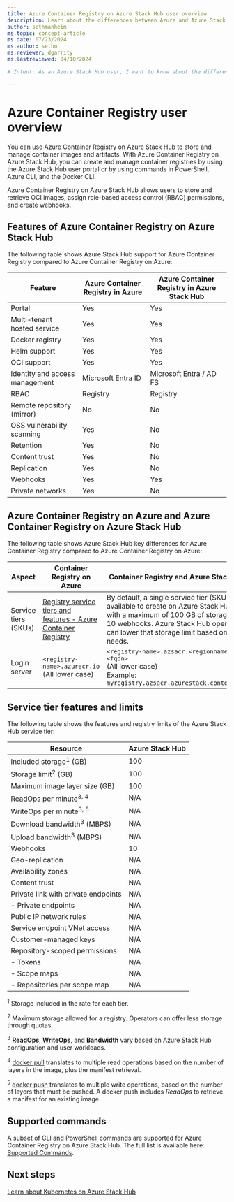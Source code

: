 ```yaml
---
title: Azure Container Registry on Azure Stack Hub user overview 
description: Learn about the differences between Azure and Azure Stack Hub with Azure Container Registry.
author: sethmanheim
ms.topic: concept-article
ms.date: 07/23/2024
ms.author: sethm
ms.reviewer: dgarrity
ms.lastreviewed: 04/10/2024

# Intent: As an Azure Stack Hub user, I want to know about the differences between Azure and Azure Stack Hub with Azure Container Registry so that I can understand the limitations and capabilities of the service.

---
```


# Azure Container Registry user overview

You can use Azure Container Registry on Azure Stack Hub to store and manage container images and artifacts. With Azure Container Registry on Azure Stack Hub, you can create and manage container registries by using the Azure Stack Hub user portal or by using commands in PowerShell, Azure CLI, and the Docker CLI.

Azure Container Registry on Azure Stack Hub allows users to store and retrieve OCI images, assign role-based access control (RBAC) permissions, and create webhooks.

## Features of Azure Container Registry on Azure Stack Hub

The following table shows Azure Stack Hub support for Azure Container Registry compared to Azure Container Registry on Azure:

| Feature                      | Azure Container Registry in Azure | Azure Container Registry in Azure Stack Hub |
|------------------------------|--------------|---------------------------|
| Portal                       | Yes          | Yes                       |
| Multi-tenant hosted service  | Yes          | Yes                       |
| Docker registry              | Yes          | Yes                       |
| Helm support                 | Yes          | Yes                       |
| OCI support                  | Yes          | Yes                       |
| Identity and access management | Microsoft Entra ID     | Microsoft Entra / AD FS            |
| RBAC                         | Registry     | Registry                  |
| Remote repository (mirror)   | No           | No                        |
| OSS vulnerability scanning   | Yes          | No                        |
| Retention                    | Yes          | No                        |
| Content trust                | Yes          | No                        |
| Replication                  | Yes          | No                        |
| Webhooks                     | Yes          | Yes                       |
| Private networks             | Yes          | No                        |

## Azure Container Registry on Azure and Azure Container Registry on Azure Stack Hub

The following table shows Azure Stack Hub key differences for Azure Container Registry compared to Azure Container Registry on Azure:

| Aspect | Container Registry on Azure | Container Registry and Azure Stack Hub |
| --- | --- | --- |
| Service tiers (SKUs) | [Registry service tiers and features - Azure Container Registry](/azure/container-registry/container-registry-skus) | By default, a single service tier (SKU) is available to create on Azure Stack Hub with a maximum of 100 GB of storage and 10 webhooks. Azure Stack Hub operators can lower that storage limit based on needs. |
| Login server | `<registry-name>.azurecr.io`<br>(All lower case)<br> | `<registry-name>.azsacr.<regionname>.<fqdn>` <br> (All lower case) <br> Example: `myregistry.azsacr.azurestack.contoso.com`|

## Service tier features and limits

The following table shows the features and registry limits of the Azure Stack Hub service tier:

| Resource                            | Azure Stack Hub |
|-------------------------------------|-----------------|
| Included storage<sup>1</sup> (GB)             | 100             |
| Storage limit<sup>2</sup> (GB)                | 100             |
| Maximum image layer size (GB)      | 100             |
| ReadOps per minute<sup>3, 4</sup>              | N/A             |
| WriteOps per minute<sup>3, 5</sup>            | N/A             |
| Download bandwidth<sup>3</sup> (MBPS)          | N/A             |
| Upload bandwidth<sup>3</sup> (MBPS)           | N/A             |
| Webhooks                            | 10              |
| Geo-replication                     | N/A             |
| Availability zones                  | N/A             |
| Content trust                       | N/A             |
| Private link with private endpoints | N/A             |
|  - Private endpoints                 | N/A             |
| Public IP network rules             | N/A             |
| Service endpoint VNet access        | N/A             |
| Customer-managed keys               | N/A             |
| Repository-scoped permissions       | N/A             |
|  - Tokens                            | N/A             |
|  - Scope maps                        | N/A             |
|  - Repositories per scope map        | N/A             |

<sup>1</sup> Storage included in the rate for each tier.

<sup>2</sup> Maximum storage allowed for a registry. Operators can offer less storage through quotas.

<sup>3</sup> **ReadOps**, **WriteOps**, and **Bandwidth** vary based on Azure Stack Hub configuration and user workloads.

<sup>4</sup> [docker pull](https://docs.docker.com/registry/spec/api/#pulling-an-image) translates to multiple read operations based on the number of layers in the image, plus the manifest retrieval.

<sup>5</sup> [docker push](https://docs.docker.com/registry/spec/api/#pushing-an-image) translates to multiple write operations, based on the number of layers that must be pushed. A docker push includes *ReadOps* to retrieve a manifest for an existing image.

## Supported commands

A subset of CLI and PowerShell commands are supported for Azure Container Registry on Azure Stack Hub. The full list is available here: [Supported Commands](container-registry-commands.md).

## Next steps

[Learn about Kubernetes on Azure Stack Hub](azure-stack-kubernetes-aks-engine-overview.md)

